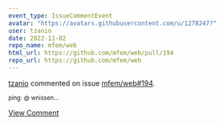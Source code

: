 ```yaml
---
event_type: IssueCommentEvent
avatar: "https://avatars.githubusercontent.com/u/1278247?"
user: tzanio
date: 2022-11-02
repo_name: mfem/web
html_url: https://github.com/mfem/web/pull/194
repo_url: https://github.com/mfem/web
---
```


<a href='https://github.com/tzanio' target='_blank'>tzanio</a> commented on issue <a href='https://github.com/mfem/web/pull/194' target='_blank'>mfem/web#194</a>.

<small>ping: @ wnissen...</small>

<a href='https://github.com/mfem/web/pull/194' target='_blank'>View Comment</a>